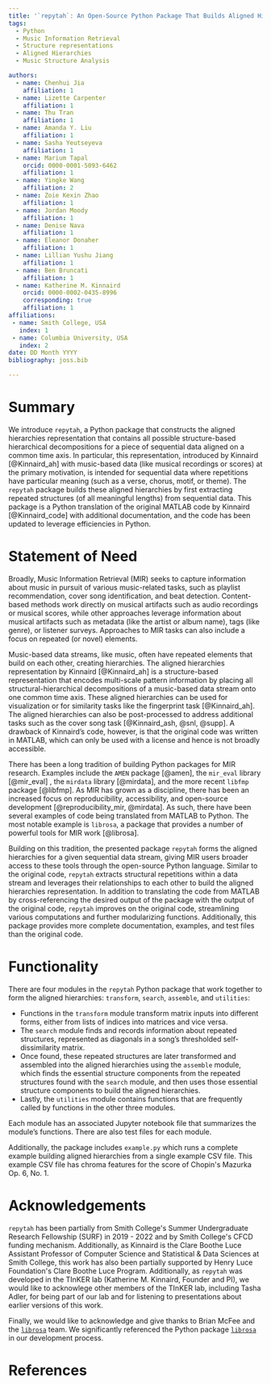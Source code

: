 ```yaml
---
title: '`repytah`: An Open-Source Python Package That Builds Aligned Hierarchies for Sequential Data Streams'
tags:
  - Python
  - Music Information Retrieval
  - Structure representations
  - Aligned Hierarchies
  - Music Structure Analysis

authors:
  - name: Chenhui Jia
    affiliation: 1
  - name: Lizette Carpenter
    affiliation: 1
  - name: Thu Tran
    affiliation: 1
  - name: Amanda Y. Liu
    affiliation: 1
  - name: Sasha Yeutseyeva
    affiliation: 1
  - name: Marium Tapal
    orcid: 0000-0001-5093-6462
    affiliation: 1
  - name: Yingke Wang
    affiliation: 2
  - name: Zoie Kexin Zhao
    affiliation: 1
  - name: Jordan Moody
    affiliation: 1
  - name: Denise Nava
    affiliation: 1
  - name: Eleanor Donaher
    affiliation: 1
  - name: Lillian Yushu Jiang
    affiliation: 1
  - name: Ben Bruncati
    affiliation: 1
  - name: Katherine M. Kinnaird
    orcid: 0000-0002-0435-8996
    corresponding: true 
    affiliation: 1
affiliations:
 - name: Smith College, USA
   index: 1
 - name: Columbia University, USA
   index: 2
date: DD Month YYYY
bibliography: joss.bib

---
```


# Summary

We introduce `repytah`, a Python package that constructs the aligned hierarchies representation that contains all possible structure-based hierarchical decompositions for a piece of sequential data aligned on a common time axis. In particular, this representation, introduced by Kinnaird [@Kinnaird_ah] with music-based data (like musical recordings or scores) at the primary motivation, is intended for sequential data where repetitions have particular meaning (such as a verse, chorus, motif, or theme). The `repytah` package builds these aligned hierarchies by first extracting repeated structures (of all meaningful lengths) from sequential data. This package is a Python translation of the original MATLAB code by Kinnaird [@Kinnaird_code] with additional documentation, and the code has been updated to leverage efficiencies in Python.


# Statement of Need

Broadly, Music Information Retrieval (MIR) seeks to capture information about music in pursuit of various music-related tasks, such as playlist recommendation, cover song identification, and beat detection. Content-based methods work directly on musical artifacts such as audio recordings or musical scores, while other approaches leverage information about musical artifacts such as metadata (like the artist or album name), tags (like genre), or listener surveys. Approaches to MIR tasks can also include a focus on repeated (or novel) elements. 

Music-based data streams, like music, often have repeated elements that build on each other, creating hierarchies. The aligned hierarchies representation by Kinnaird [@Kinnaird_ah] is a structure-based representation that encodes multi-scale pattern information by placing all structural-hierarchical decompositions of a music-based data stream onto one common time axis. These aligned hierarchies can be used for visualization or for similarity tasks like the fingerprint task [@Kinnaird_ah]. The aligned hierarchies can also be post-processed to address additional tasks such as the cover song task [@Kinnaird_ash, @snl, @supp]. A drawback of Kinnaird’s code, however, is that the original code was written in MATLAB, which can only be used with a license and hence is not broadly accessible. 

There has been a long tradition of building Python packages for MIR research. Examples include the `AMEN` package [@amen], the `mir_eval` library [@mir_eval] , the `mirdata` library [@mirdata], and the more recent `libfmp` package [@libfmp]. As MIR has grown as a discipline, there has been an increased focus on reproducibility, accessibility, and open-source development [@reproducibility_mir, @mirdata]. As such, there have been several examples of code being translated from MATLAB to Python. The most notable example is `librosa`, a package that provides a number of powerful tools for MIR work [@librosa]. 

Building on this tradition, the presented package `repytah` forms the aligned hierarchies for a given sequential data stream, giving MIR users broader access to these tools through the open-source Python language. Similar to the original code, `repytah` extracts structural repetitions within a data stream and leverages their relationships to each other to build the aligned hierarchies representation. In addition to translating the code from MATLAB by cross-referencing the desired output of the package with the output of the original code, `repytah` improves on the original code, streamlining various computations and further modularizing functions. Additionally, this package provides more complete documentation, examples, and test files than the original code. 

# Functionality

There are four modules in the `repytah` Python package that work together to form the aligned hierarchies: `transform`, `search`, `assemble`, and `utilities`:

 - Functions in the `transform` module transform matrix inputs into different forms, either from lists of indices into matrices and vice versa. 
 - The `search` module finds and records information about repeated structures, represented as diagonals in a song’s thresholded self-dissimilarity matrix. 
 - Once found, these repeated structures are later transformed and assembled into the aligned hierarchies using the `assemble` module, which finds the essential structure components from the repeated structures found with the `search` module, and then uses those essential structure components to build the aligned hierarchies. 
 - Lastly, the `utilities` module contains functions that are frequently called by functions in the other three modules. 

Each module has an associated Jupyter notebook file that summarizes the module’s functions. There are also test files for each module. 

Additionally, the package includes `example.py` which runs a complete example building aligned hierarchies from a single example CSV file. This example CSV file has chroma features for the score of Chopin's Mazurka Op. 6, No. 1. 


# Acknowledgements
`repytah` has been partially from Smith College's Summer Undergraduate Research Fellowship (SURF) in 2019 - 2022 and by Smith College's CFCD funding mechanism. Additionally, as Kinnaird is the Clare Boothe Luce Assistant Professor of Computer Science and Statistical & Data Sciences at Smith College, this work has also been partially supported by Henry Luce Foundation's Clare Boothe Luce Program. Additionally, as `repytah` was developed in the TInKER lab (Katherine M. Kinnaird, Founder and PI), we would like to acknowlege other members of the TInKER lab, including Tasha Adler, for being part of our lab and for listening to presentations about earlier versions of this work. 

Finally, we would like to acknowledge and give thanks to Brian McFee and the [`librosa`](https://github.com/librosa) team. We significantly referenced the Python package [`librosa`](https://github.com/librosa) in our development process. 

# References

